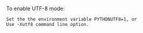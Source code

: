 To enable UTF-8 mode:

    Set the the environment variable PYTHONUTF8=1, or
    Use -Xutf8 command line option.
